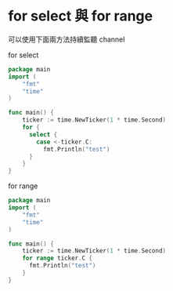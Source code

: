# for select 與 for range

可以使用下面兩方法持續監聽 channel

for select

```go
package main
import (
    "fmt"
    "time"
)

func main() {
    ticker := time.NewTicker(1 * time.Second)
	for {
	  select {
	    case <-ticker.C:
		  fmt.Println("test")  
	  }
	}
}
```

for range

```go
package main
import (
    "fmt"
    "time"
)

func main() {
    ticker := time.NewTicker(1 * time.Second)
    for range ticker.C {
      fmt.Println("test")  
    }
}
```

